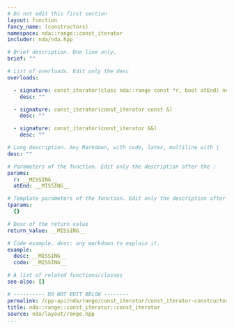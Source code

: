 ```yaml
---
# Do not edit this first section
layout: function
fancy_name: (constructors)
namespace: nda::range::const_iterator
includer: nda/nda.hpp

# Brief description. One line only.
brief: ""

# List of overloads. Edit only the desc
overloads:

  - signature: const_iterator(class nda::range const *r, bool atEnd) noexcept
    desc: ""

  - signature: const_iterator(const_iterator const &)
    desc: ""

  - signature: const_iterator(const_iterator &&)
    desc: ""

# Long description. Any Markdown, with code, latex, multiline with |
desc: ""

# Parameters of the function. Edit only the description after the :
params:
  r: __MISSING__
  atEnd: __MISSING__

# Template parameters of the function. Edit only the description after the :
tparams:
  {}

# Desc of the return value
return_value: __MISSING__

# Code example. desc: any markdown to explain it.
example:
  desc: __MISSING__
  code: __MISSING__

# A list of related functions/classes
see-also: []

# ---------- DO NOT EDIT BELOW --------
permalink: /cpp-api/nda/range/const_iterator/const_iterator-constructors
title: nda::range::const_iterator::const_iterator
source: nda/layout/range.hpp
...
```


